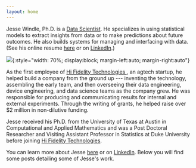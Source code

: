 ```yaml
---
layout: home
---
```


Jesse Windle, Ph.D. is a [Data
Scientist](https://www.linkedin.com/in/jesse-windle-19802836).  He
specializes in using statistical models to extract insights from data
or to make predictions about future outcomes.  He also builds systems
for managing and interfacing with data.  (See his online resume
[here](/about/) or on
[LinkedIn](https://www.linkedin.com/in/jesse-windle-19802836).)

![](../about/jesse-windle-headshot-cropped-small.jpg){:style="width: 70%; display:block; margin-left:auto; margin-right:auto"}

As the first employee of [Hi Fidelity Technologies
](https://www.hifidelitytechnologies.com/), an agtech startup, he
helped build a company from the ground up --- inventing the
technology, assembling the early team, and then overseeing their data
engineering, device engineering, and data science teams as the company
grew.  He was responsible for producing and communicating results for
internal and external experiments.  Through the writing of grants, he
helped raise over $2
million in non-dilutive funding.  

Jesse received his Ph.D. from the University of Texas at Austin in
Computational and Applied Mathematics and was a Post Doctoral
Researcher and Visiting Assistant Professor in Statistics at Duke
University before joining [Hi Fidelity
Technologies](https://www.hifidelitytechnologies.com/).

You can learn more about Jesse [here](/about/) or on
[LinkedIn](https://www.linkedin.com/in/jesse-windle-19802836).  Below
you will find some posts detailing some of Jesse's work.





